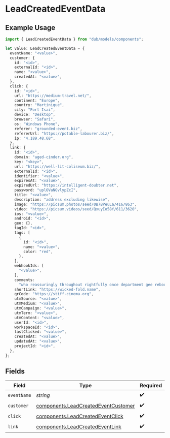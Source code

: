 # LeadCreatedEventData

## Example Usage

```typescript
import { LeadCreatedEventData } from "dub/models/components";

let value: LeadCreatedEventData = {
  eventName: "<value>",
  customer: {
    id: "<id>",
    externalId: "<id>",
    name: "<value>",
    createdAt: "<value>",
  },
  click: {
    id: "<id>",
    url: "https://medium-travel.net/",
    continent: "Europe",
    country: "Martinique",
    city: "Fort Isai",
    device: "Desktop",
    browser: "Safari",
    os: "Windows Phone",
    referer: "grounded-event.biz",
    refererUrl: "https://potable-labourer.biz/",
    ip: "4.189.48.68",
  },
  link: {
    id: "<id>",
    domain: "aged-cinder.org",
    key: "<key>",
    url: "https://well-lit-coliseum.biz/",
    externalId: "<id>",
    identifier: "<value>",
    expiresAt: "<value>",
    expiredUrl: "https://intelligent-doubter.net",
    password: "uplOVaNGvlypZcI",
    title: "<value>",
    description: "address excluding likewise",
    image: "https://picsum.photos/seed/0B7BPeuLa/416/863",
    video: "https://picsum.videos/seed/QxuyIo58Y/611/3620",
    ios: "<value>",
    android: "<id>",
    geo: {},
    tagId: "<id>",
    tags: [
      {
        id: "<id>",
        name: "<value>",
        color: "red",
      },
    ],
    webhookIds: [
      "<value>",
    ],
    comments:
      "who reassuringly throughout rightfully once department gee reboot aha catch receptor ack king different but boo",
    shortLink: "https://wicked-fold.name",
    qrCode: "https://stiff-cinema.org",
    utmSource: "<value>",
    utmMedium: "<value>",
    utmCampaign: "<value>",
    utmTerm: "<value>",
    utmContent: "<value>",
    userId: "<id>",
    workspaceId: "<id>",
    lastClicked: "<value>",
    createdAt: "<value>",
    updatedAt: "<value>",
    projectId: "<id>",
  },
};
```

## Fields

| Field                                                                                      | Type                                                                                       | Required                                                                                   | Description                                                                                |
| ------------------------------------------------------------------------------------------ | ------------------------------------------------------------------------------------------ | ------------------------------------------------------------------------------------------ | ------------------------------------------------------------------------------------------ |
| `eventName`                                                                                | *string*                                                                                   | :heavy_check_mark:                                                                         | N/A                                                                                        |
| `customer`                                                                                 | [components.LeadCreatedEventCustomer](../../models/components/leadcreatedeventcustomer.md) | :heavy_check_mark:                                                                         | N/A                                                                                        |
| `click`                                                                                    | [components.LeadCreatedEventClick](../../models/components/leadcreatedeventclick.md)       | :heavy_check_mark:                                                                         | N/A                                                                                        |
| `link`                                                                                     | [components.LeadCreatedEventLink](../../models/components/leadcreatedeventlink.md)         | :heavy_check_mark:                                                                         | N/A                                                                                        |